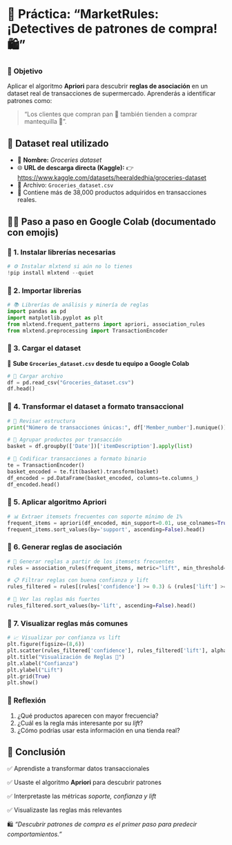# 🧪 **Práctica: “MarketRules: ¡Detectives de patrones de compra! 🛍️”**

### 🎯 **Objetivo**

Aplicar el algoritmo **Apriori** para descubrir **reglas de asociación** en un dataset real de transacciones de supermercado. Aprenderás a identificar patrones como:

> “Los clientes que compran pan 🍞 también tienden a comprar mantequilla 🧈”.

## 📂 **Dataset real utilizado**

- 📄 **Nombre:** *Groceries dataset*
- 🌐 **URL de descarga directa (Kaggle):**
   👉 https://www.kaggle.com/datasets/heeraldedhia/groceries-dataset
- 📁 Archivo: `Groceries_dataset.csv`
- 🛒 Contiene más de 38,000 productos adquiridos en transacciones reales.

## 👨‍🏫 **Paso a paso en Google Colab (documentado con emojis)**

### 🔹 1. Instalar librerías necesarias

```python
# ⚙️ Instalar mlxtend si aún no lo tienes
!pip install mlxtend --quiet
```

### 🔹 2. Importar librerías

```python
# 📚 Librerías de análisis y minería de reglas
import pandas as pd
import matplotlib.pyplot as plt
from mlxtend.frequent_patterns import apriori, association_rules
from mlxtend.preprocessing import TransactionEncoder
```

### 🔹 3. Cargar el dataset

🔽 **Sube `Groceries_dataset.csv` desde tu equipo a Google Colab**

```python
# 📂 Cargar archivo
df = pd.read_csv("Groceries_dataset.csv")
df.head()
```

### 🔹 4. Transformar el dataset a formato transaccional

```python
# 👀 Revisar estructura
print("Número de transacciones únicas:", df['Member_number'].nunique())

# 🧺 Agrupar productos por transacción
basket = df.groupby(['Date'])['itemDescription'].apply(list)

# 🧬 Codificar transacciones a formato binario
te = TransactionEncoder()
basket_encoded = te.fit(basket).transform(basket)
df_encoded = pd.DataFrame(basket_encoded, columns=te.columns_)
df_encoded.head()
```

### 🔹 5. Aplicar algoritmo Apriori

```python
# 📊 Extraer itemsets frecuentes con soporte mínimo de 1%
frequent_items = apriori(df_encoded, min_support=0.01, use_colnames=True)
frequent_items.sort_values(by='support', ascending=False).head()
```

### 🔹 6. Generar reglas de asociación

```python
# 🔗 Generar reglas a partir de los itemsets frecuentes
rules = association_rules(frequent_items, metric="lift", min_threshold=1.0)

# 📋 Filtrar reglas con buena confianza y lift
rules_filtered = rules[(rules['confidence'] >= 0.3) & (rules['lift'] >= 1.2)]

# 🔎 Ver las reglas más fuertes
rules_filtered.sort_values(by='lift', ascending=False).head()
```

### 🔹 7. Visualizar reglas más comunes

```python
# 📈 Visualizar por confianza vs lift
plt.figure(figsize=(8,6))
plt.scatter(rules_filtered['confidence'], rules_filtered['lift'], alpha=0.7)
plt.title("Visualización de Reglas 🧠")
plt.xlabel("Confianza")
plt.ylabel("Lift")
plt.grid(True)
plt.show()
```

### 🧠 **Reflexión**

1. ¿Qué productos aparecen con mayor frecuencia?
2. ¿Cuál es la regla más interesante por su *lift*?
3. ¿Cómo podrías usar esta información en una tienda real?

## 📎 **Conclusión**

✅ Aprendiste a transformar datos transaccionales

✅ Usaste el algoritmo **Apriori** para descubrir patrones

✅ Interpretaste las métricas *soporte, confianza y lift*

✅ Visualizaste las reglas más relevantes

🛍️ *“Descubrir patrones de compra es el primer paso para predecir comportamientos.”*